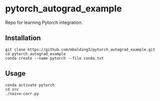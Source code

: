 # pytorch_autograd_example

Repo for learning Pytorch integration.

## Installation

```
git clone https://github.com/mbolding3/pytorch_autograd_example.git
cd pytorch_autograd_example
conda create --name pytorch --file conda.txt
```


## Usage

```
conda activate pytorch
cd src
./naive-corr.py
```
